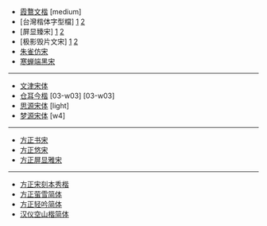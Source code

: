 - [霞鶩文楷](https://github.com/lxgw/LxgwWenkai/releases) [medium]
- [台灣楷体字型檔] [1](https://data.gov.tw/dataset/5961) [2](https://github.com/ChellyL/font_modules/releases/download/1.2/TW-Kai-98_1.ttf)
- [屏显臻宋] [1](https://www.maoken.com/freefonts/3329.html) [2](https://github.com/ChellyL/font_modules/blob/main/Font/%E5%B1%8F%E6%98%BE%E8%87%BB%E5%AE%8B1.09.ttf)
- [极影毁片文宋] [1](https://www.maoken.com/freefonts/9917.html) [2](https://github.com/ChellyL/font_modules/blob/main/Font/%E6%A5%B5%E5%BD%B1%E6%AF%80%E7%89%87%E6%96%87%E5%AE%8B.ttf)
- [朱雀仿宋](https://github.com/TrionesType/zhuque/releases)
- [寒蝉端黑宋](https://github.com/Warren2060/ChillDuanHeiSong/releases)

----

- [文津宋体](https://github.com/takushun-wu/WenJinMincho/releases/)
- [仓耳今楷](https://tsanger.cn/category/21) [03-w03] [03-w03]
- [思源宋体](https://github.com/adobe-fonts/source-han-serif/releases) [light]
- [梦源宋体](https://github.com/Pal3love/dream-han-cjk/releases) [w4]

----

- [方正书宋](https://github.com/ChellyL/font_modules/blob/main/Font/%E6%96%B9%E6%AD%A3%E4%B9%A6%E5%AE%8BGBK.ttf)
- [方正悠宋](https://github.com/ChellyL/font_modules/blob/main/Font/%E6%96%B9%E6%AD%A3%E6%82%A0%E5%AE%8BGBK07R.ttf)
- [方正屏显雅宋](https://github.com/ChellyL/font_modules/blob/main/Font/%E6%A5%B5%E5%BD%B1%E6%AF%80%E7%89%87%E6%96%87%E5%AE%8B.ttf)

----

- [方正宋刻本秀楷](https://github.com/ChellyL/font_modules/blob/main/Font/%E6%96%B9%E6%AD%A3%E5%AE%8B%E5%88%BB%E6%9C%AC%E7%A7%80%E6%A5%B7%E7%AE%80%E4%BD%93.ttf)
- [方正萤雪简体](https://github.com/ChellyL/font_modules/raw/refs/heads/main/Font/%E6%96%B9%E6%AD%A3%E8%90%A4%E9%9B%AA%E7%AE%80%E4%BD%93.ttf)
- [方正轻吟简体](https://github.com/ChellyL/font_modules/raw/refs/heads/main/Font/%E6%96%B9%E6%AD%A3FW%E8%BD%BB%E5%90%9F%E4%BD%93%E7%AE%80.ttf)
- [汉仪空山楷简体](https://github.com/ChellyL/font_modules/raw/refs/heads/main/Font/%E6%B1%89%E4%BB%AA%E7%A9%BA%E5%B1%B1%E6%A5%B7.ttf)
